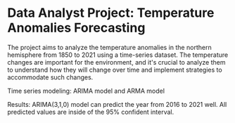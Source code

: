 # Data Analyst Project: Temperature Anomalies Forecasting

The project aims to analyze the temperature anomalies in the northern hemisphere from 1850 to 2021 using a time-series dataset. The temperature changes are important for the environment, and it's crucial to analyze them to understand how they will change over time and implement strategies to accommodate such changes.

Time series modeling: ARIMA model and ARMA model

Results: ARIMA(3,1,0) model can predict the year from 2016 to 2021 well. All predicted values are inside of the 95% confident interval.

